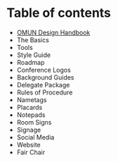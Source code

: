 # Table of contents

* [OMUN Design Handbook](README.md)
* The Basics
* Tools
* Style Guide
* Roadmap
* Conference Logos
* Background Guides
* Delegate Package
* Rules of Procedure
* Nametags
* Placards
* Notepads
* Room Signs
* Signage
* Social Media
* Website
* Fair Chair

